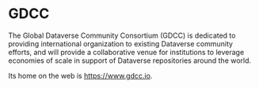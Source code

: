 # GDCC

The Global Dataverse Community Consortium (GDCC) is dedicated to providing international organization to existing Dataverse community efforts, and will provide a collaborative venue for institutions to leverage economies of scale in support of Dataverse repositories around the world.

Its home on the web is <https://www.gdcc.io>.
